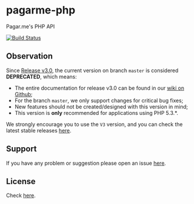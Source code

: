 pagarme-php
===========

Pagar.me's PHP API

[![Build Status](https://travis-ci.org/pagarme/pagarme-php.png?branch=master)](https://travis-ci.org/pagarme/pagarme-php)

## Observation

Since [Release v3.0](https://github.com/pagarme/pagarme-php/releases/tag/v3.0), the current version on branch `master` is considered **DEPRECATED**, which means:

- The entire documentation for release v3.0 can be found in our [wiki on Github](https://github.com/pagarme/pagarme-php/wiki);
- For the branch `master`, we only support changes for critical bug fixes;
- New features should not be created/designed with this version in mind;
- This version is **only** recommended for applications using PHP 5.3.*.

We strongly encourage you to use the `V3` version, and you can check the latest stable releases [here](https://github.com/pagarme/pagarme-php/releases).

## Support
If you have any problem or suggestion please open an issue [here](https://github.com/pagarme/pagarme-php/issues).

## License

Check [here](LICENSE).
